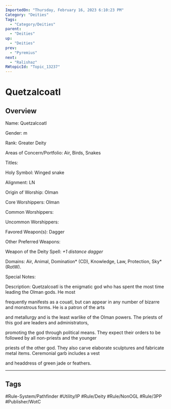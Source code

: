 ```yaml
---
ImportedOn: "Thursday, February 16, 2023 6:10:23 PM"
Category: "Deities"
Tags:
  - "Category/Deities"
parent:
  - "Deities"
up:
  - "Deities"
prev:
  - "Pyremius"
next:
  - "Ralishaz"
RWtopicId: "Topic_13237"
---
```

# Quetzalcoatl
## Overview
Name: Quetzalcoatl

Gender: m

Rank: Greater Deity

Areas of Concern/Portfolio: Air, Birds, Snakes

Titles:

Holy Symbol: Winged snake

Alignment: LN

Origin of Worship: Olman

Core Worshippers: Olman

Common Worshippers:

Uncommon Worshippers:

Favored Weapon(s): Dagger

Other Preferred Weapons:

Weapon of the Deity Spell: *+1 distance dagger*

Domains: Air, Animal, Domination\* (CD), Knowledge, Law, Protection, Sky\* (RotW).

Special Notes:

Description: Quetzalcoatl is the enigmatic god who has spent the most time leading the Olman gods. He most

frequently manifests as a couatl, but can appear in any number of bizarre and monstrous forms. He is a patron of the arts

and metallurgy and is the least warlike of the Olman powers. The priests of this god are leaders and administrators,

promoting the god through political means. They expect their orders to be followed by all non-priests and the younger

priests of the other god. They also carve elaborate sculptures and fabricate metal items. Ceremonial garb includes a vest

and headdress of green jade or feathers.


---
## Tags
#Rule-System/Pathfinder #Utility/IP #Rule/Deity #Rule/NonOGL #Rule/3PP #Publisher/WotC

